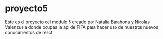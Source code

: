 # proyecto5
Este es el proyecto del modulo 5 creado por Natalia Barahona y Nicolas Valenzuela donde ocupas la api de FIFA para hacer uso de nuestros nuevos conocimientos de react
